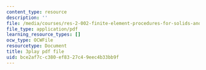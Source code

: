 ```yaml
---
content_type: resource
description: ''
file: /media/courses/res-2-002-finite-element-procedures-for-solids-and-structures-spring-2010/bce2af7cc380ef8327c49eec4b33bb9f_L98VIorbFB0.pdf
file_type: application/pdf
learning_resource_types: []
ocw_type: OCWFile
resourcetype: Document
title: 3play pdf file
uid: bce2af7c-c380-ef83-27c4-9eec4b33bb9f
---
```

